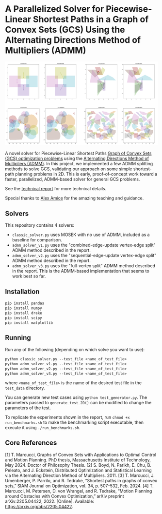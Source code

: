 # A Parallelized Solver for Piecewise-Linear Shortest Paths in a Graph of Convex Sets (GCS) Using the Alternating Directions Method of Multipliers (ADMM)

![](thumbnail.png)

A novel solver for Piecewise-Linear Shortest Paths [Graph of Convex Sets (GCS) optimization problems](https://groups.csail.mit.edu/robotics-center/public_papers/Marcucci24a.pdf) using the [Alternating Directions Method of Multipliers (ADMM)](https://web.stanford.edu/~boyd/admm.html). In this project, we implemented a few ADMM splitting methods to solve GCS, validating our approach on some simple shortest-path planning problems in 2D. This is early, proof-of-concept work toward a faster, parallelized, ADMM-based solver for general GCS problems.

See the [technical report](https://github.com/Michaelszeng/GCS-ADMM/blob/master/Project_Report.pdf) for more technical details.

Special thanks to [Alex Amice](https://alexandreamice.github.io/) for the amazing teaching and guidance.

## Solvers

This repository contains 4 solvers:
 - `classic_solver.py` uses MOSEK with no use of ADMM, included as a baseline for comparison. 
 - `admm_solver_v1.py` uses the "combined-edge-update vertex-edge split" ADMM method described in the report.
 - `admm_solver_v2.py` uses the "sequential-edge-update vertex-edge split" ADMM method described in the report.
 - `admm_solver_v3.py` uses the "full-vertex split" ADMM method described in the report. This is the ADMM-based implementation that seems to work best so far.

## Installation

    pip install pandas
    pip install numpy
    pip install drake
    pip install scipy
    pip install matplotlib

## Running

Run any of the following (depending on which solve you want to use): 

    python classic_solver.py --test_file <name_of_test_file>
    python admm_solver_v1.py --test_file <name_of_test_file>
    python admm_solver_v2.py --test_file <name_of_test_file>
    python admm_solver_v3.py --test_file <name_of_test_file>

where `<name_of_test_file>` is the name of the desired test file in the `test_data` directory.

You can generate new test cases using `python test_generator.py`. The parameters passed to `generate_test_2D()` can be modified to change the parameters of the test.

To replicate the experiments shown in the report, run `chmod +x run_benchmarks.sh` to make the benchmarking script executable, then execute it using `./run_benchmarks.sh`.

## Core References
 [1] T. Marcucci, Graphs of Convex Sets with Applications to Optimal Control and Motion Planning. PhD thesis, Massachusetts Institute of Technology, May
 2024. Doctor of Philosophy Thesis.
 [2] S. Boyd, N. Parikh, E. Chu, B. Peleato, and J. Eckstein, Distributed Optimization and Statistical Learning via the Alternating Direction Method of
 Multipliers. 2011.
 [3] T. Marcucci, J. Umenberger, P. Parrilo, and R. Tedrake, “Shortest paths in graphs of convex sets,” SIAM Journal on Optimization, vol. 34, p. 507–532,
 Feb. 2024.
 [4] T. Marcucci, M. Petersen, D. von Wrangel, and R. Tedrake, “Motion Planning around Obstacles with Convex Optimization,” arXiv preprint arXiv:2205.04422, 2022. [Online]. Available: https://arxiv.org/abs/2205.04422.